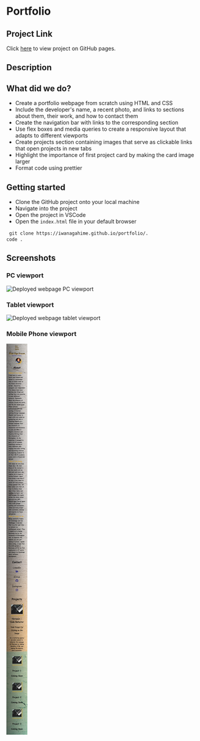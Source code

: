 # Portfolio

## Project Link

Click [here](https://iwanagahime.github.io/portfolio/.) to view project on GitHub pages.

## Description

## What did we do?

- Create a portfolio webpage from scratch using HTML and CSS
- Include the developer's name, a recent photo, and links to sections about them, their work, and how to contact them
- Create the navigation bar with links to the corresponding section
- Use flex boxes and media queries to create a responsive layout that adapts to different viewports
- Create projects section containing images that serve as clickable links that open projects in new tabs
- Highlight the importance of first project card by making the card image larger
- Format code using prettier

## Getting started

- Clone the GitHub project onto your local machine
- Navigate into the project
- Open the project in VSCode
- Open the `index.html` file in your default browser

```
 git clone https://iwanagahime.github.io/portfolio/.
code .
```

## Screenshots

### PC viewport

![Deployed webpage PC viewport](/assets/images/screenshots/pc-viewport.png)

### Tablet viewport

![Deployed webpage tablet viewport](/assets/images/screenshots/tablet-viewport.png)

### Mobile Phone viewport

![Deployed webpage mobile phone viewport](/assets/images/screenshots/mobile-phone-viewport.png)
